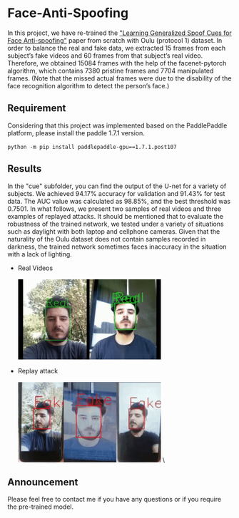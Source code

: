 # Face-Anti-Spoofing
In this project, we have re-trained the ["Learning Generalized Spoof Cues for Face Anti-spoofing"](https://arxiv.org/abs/2005.03922) paper from scratch with Oulu (protocol 1) dataset. In order to balance the real and fake data, we extracted 15 frames from each subject’s fake videos and 60 frames from that subject’s real video. Therefore, we obtained 15084 frames with the help of the facenet-pytorch algorithm, which contains 7380 pristine frames and 7704 manipulated frames. (Note that the missed actual frames were due to the disability of the face recognition algorithm to detect the person’s face.)

## Requirement
Considering that this project was implemented based on the PaddlePaddle platform, please install the paddle 1.7.1 version.
```
python -m pip install paddlepaddle-gpu==1.7.1.post107 
```


## Results
In the "cue" subfolder, you can find the output of the U-net for a variety of subjects. We achieved 94.17% accuracy for validation and 91.43% for test data. The AUC value was calculated as 98.85%, and the best threshold was 0.7501.
In what follows, we present two samples of real videos and three examples of replayed attacks. It should be mentioned that to evaluate the robustness of the trained network, we tested under a variety of situations such as daylight with both laptop and cellphone cameras. Given that the naturality of the Oulu dataset does not contain samples recorded in darkness, the trained network sometimes faces inaccuracy in the situation with a lack of lighting.


+ Real Videos\
\
![Face-Anti-Spoofing](SampleOutput/real.gif)

+ Replay attack\
\
![Face-Anti-Spoofing](SampleOutput/fake.gif)
\
## Announcement
Please feel free to contact me if you have any questions or if you require the pre-trained model. 

